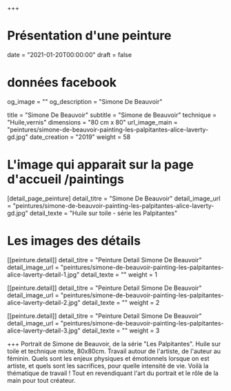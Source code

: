 +++
# Présentation d'une peinture
date = "2021-01-20T00:00:00"
draft = false

# données facebook
og_image = ""
og_description = "Simone De Beauvoir"

title = "Simone De Beauvoir"
subtitle = "Simone de Beauvoir"
technique = "Huile,vernis"
dimensions = "80 cm x 80"
url_image_main = "peintures/simone-de-beauvoir-painting-les-palpitantes-alice-laverty-gd.jpg"
date_creation = "2019"
weight = 58

# L'image qui apparait sur la page d'accueil /paintings
[detail_page_peinture]
detail_titre = "Simone De Beauvoir"
detail_image_url = "peintures/simone-de-beauvoir-painting-les-palpitantes-alice-laverty-gd.jpg"
detail_texte = "Huile sur toile - série les Palpitantes"

# Les images des détails
[[peinture.detail]]
detail_titre = "Peinture Detail Simone De Beauvoir"
detail_image_url = "peintures/simone-de-beauvoir-painting-les-palpitantes-alice-laverty-detail-1.jpg"
detail_texte = ""
weight = 1

[[peinture.detail]]
detail_titre = "Peinture Detail Simone De Beauvoir"
detail_image_url = "peintures/simone-de-beauvoir-painting-les-palpitantes-alice-laverty-detail-2.jpg"
detail_texte = ""
weight = 2

[[peinture.detail]]
detail_titre = "Peinture Detail Simone De Beauvoir"
detail_image_url = "peintures/simone-de-beauvoir-painting-les-palpitantes-alice-laverty-detail-3.jpg"
detail_texte = ""
weight = 3

+++
Portrait de Simone de Beauvoir, de la série "Les Palpitantes". Huile sur toile et technique mixte, 80x80cm.
Travail autour de l'artiste, de l'auteur au féminin. Quels sont les enjeux physiques et émotionnels lorsque on est artiste, et quels sont les sacrifices, pour quelle intensité de vie. Voilà la thématique de travail ! Tout en revendiquant l'art du portrait et le rôle de la main pour tout créateur.
